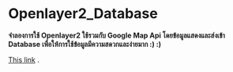 # Openlayer2_Database
__จำลองการใช้ Openlayer2 ใช้รวมกับ Google Map Api โดยข้อมูลแสดงและส่งเข้า Database เพื่อให้การใช้ข้อมูลมีความสดวกและง่ายมาก :) :)__

[This link](http://example.com/ "Openlayer2") .

